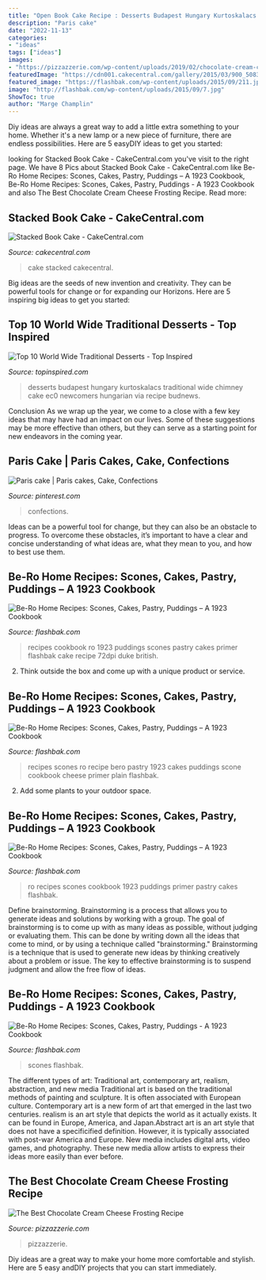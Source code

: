 ```yaml
---
title: "Open Book Cake Recipe : Desserts Budapest Hungary Kurtoskalacs Traditional Wide Chimney Cake Ec0 Newcomers Hungarian Via Recipe Budnews"
description: "Paris cake"
date: "2022-11-13"
categories:
- "ideas"
tags: ["ideas"]
images:
- "https://pizzazzerie.com/wp-content/uploads/2019/02/chocolate-cream-cheese-frosting03-634x951.jpg"
featuredImage: "https://cdn001.cakecentral.com/gallery/2015/03/900_50836agoC_stacked-book-cake.jpg"
featured_image: "https://flashbak.com/wp-content/uploads/2015/09/211.jpg"
image: "http://flashbak.com/wp-content/uploads/2015/09/7.jpg"
ShowToc: true
author: "Marge Champlin"
---
```



Diy ideas are always a great way to add a little extra something to your home. Whether it's a new lamp or a new piece of furniture, there are endless possibilities. Here are 5 easyDIY ideas to get you started: 

	

		
looking for Stacked Book Cake - CakeCentral.com you've visit to the right page. We have 8 Pics about Stacked Book Cake - CakeCentral.com like Be-Ro Home Recipes: Scones, Cakes, Pastry, Puddings – A 1923 Cookbook, Be-Ro Home Recipes: Scones, Cakes, Pastry, Puddings - A 1923 Cookbook and also The Best Chocolate Cream Cheese Frosting Recipe. Read more:
		
    
## Stacked Book Cake - CakeCentral.com

<img loading=lazy src="https://cdn001.cakecentral.com/gallery/2015/03/900_50836agoC_stacked-book-cake.jpg" onerror="this.onerror=null;this.src='https://tse3.mm.bing.net/th?id=OIP.5wdTqtJawafmshrRM7q5jAHaJ4&amp;pid=15.1';" alt="Stacked Book Cake - CakeCentral.com">

_Source: cakecentral.com_

>cake stacked cakecentral. 

	

Big ideas are the seeds of new invention and creativity. They can be powerful tools for change or for expanding our Horizons. Here are 5 inspiring big ideas to get you started: 

    
## Top 10 World Wide Traditional Desserts - Top Inspired

<img loading=lazy src="http://www.topinspired.com/wp-content/uploads/2014/01/Kurtoskalacs-Hungary.jpg" onerror="this.onerror=null;this.src='https://tse4.mm.bing.net/th?id=OIP.4fz9bocMLl9bKzDiBKvwsgHaE6&amp;pid=15.1';" alt="Top 10 World Wide Traditional Desserts - Top Inspired">

_Source: topinspired.com_

>desserts budapest hungary kurtoskalacs traditional wide chimney cake ec0 newcomers hungarian via recipe budnews. 

	

Conclusion
As we wrap up the year, we come to a close with a few key ideas that may have had an impact on our lives. Some of these suggestions may be more effective than others, but they can serve as a starting point for new endeavors in the coming year.

    
## Paris Cake | Paris Cakes, Cake, Confections

<img loading=lazy src="https://i.pinimg.com/originals/82/a1/53/82a153a7b0aeccac42229720fe4b057c.jpg" onerror="this.onerror=null;this.src='https://tse3.mm.bing.net/th?id=OIP.kdO6DURFSFd_Y-qX9MstPwHaJ4&amp;pid=15.1';" alt="Paris cake | Paris cakes, Cake, Confections">

_Source: pinterest.com_

>confections. 

	

Ideas can be a powerful tool for change, but they can also be an obstacle to progress. To overcome these obstacles, it’s important to have a clear and concise understanding of what ideas are, what they mean to you, and how to best use them.

    
## Be-Ro Home Recipes: Scones, Cakes, Pastry, Puddings – A 1923 Cookbook

<img loading=lazy src="http://flashbak.com/wp-content/uploads/2015/09/20.jpg" onerror="this.onerror=null;this.src='https://tse2.mm.bing.net/th?id=OIP.V4dTyolEXB-AFzaBSqvKHQHaIB&amp;pid=15.1';" alt="Be-Ro Home Recipes: Scones, Cakes, Pastry, Puddings – A 1923 Cookbook">

_Source: flashbak.com_

>recipes cookbook ro 1923 puddings scones pastry cakes primer flashbak cake recipe 72dpi duke british. 

	

2. Think outside the box and come up with a unique product or service.

    
## Be-Ro Home Recipes: Scones, Cakes, Pastry, Puddings – A 1923 Cookbook

<img loading=lazy src="http://flashbak.com/wp-content/uploads/2015/09/6.jpg" onerror="this.onerror=null;this.src='https://tse2.mm.bing.net/th?id=OIP.eYn1ZpCHskavmHA3diw3igHaIC&amp;pid=15.1';" alt="Be-Ro Home Recipes: Scones, Cakes, Pastry, Puddings – A 1923 Cookbook">

_Source: flashbak.com_

>recipes scones ro recipe bero pastry 1923 cakes puddings scone cookbook cheese primer plain flashbak. 

	

2. Add some plants to your outdoor space.

    
## Be-Ro Home Recipes: Scones, Cakes, Pastry, Puddings – A 1923 Cookbook

<img loading=lazy src="http://flashbak.com/wp-content/uploads/2015/09/7.jpg" onerror="this.onerror=null;this.src='https://tse1.mm.bing.net/th?id=OIP.pk4-rBvK37w9AZbFmVaYrAHaIB&amp;pid=15.1';" alt="Be-Ro Home Recipes: Scones, Cakes, Pastry, Puddings – A 1923 Cookbook">

_Source: flashbak.com_

>ro recipes scones cookbook 1923 puddings primer pastry cakes flashbak. 

	

Define brainstorming.
Brainstorming is a process that allows you to generate ideas and solutions by working with a group. The goal of brainstorming is to come up with as many ideas as possible, without judging or evaluating them. This can be done by writing down all the ideas that come to mind, or by using a technique called "brainstorming." Brainstorming is a technique that is used to generate new ideas by thinking creatively about a problem or issue. The key to effective brainstorming is to suspend judgment and allow the free flow of ideas.

    
## Be-Ro Home Recipes: Scones, Cakes, Pastry, Puddings - A 1923 Cookbook

<img loading=lazy src="https://flashbak.com/wp-content/uploads/2015/09/211.jpg" onerror="this.onerror=null;this.src='https://tse2.mm.bing.net/th?id=OIP.jb_DUs75KMi63IGOWR06kQHaIC&amp;pid=15.1';" alt="Be-Ro Home Recipes: Scones, Cakes, Pastry, Puddings - A 1923 Cookbook">

_Source: flashbak.com_

>scones flashbak. 

	

The different types of art: Traditional art, contemporary art, realism, abstraction, and new media
Traditional art is based on the traditional methods of painting and sculpture. It is often associated with European culture. Contemporary art is a new form of art that emerged in the last two centuries. realism is an art style that depicts the world as it actually exists. It can be found in Europe, America, and Japan.Abstract art is an art style that does not have a specificified definition. However, it is typically associated with post-war America and Europe. New media includes digital arts, video games, and photography. These new media allow artists to express their ideas more easily than ever before.

    
## The Best Chocolate Cream Cheese Frosting Recipe

<img loading=lazy src="https://pizzazzerie.com/wp-content/uploads/2019/02/chocolate-cream-cheese-frosting03-634x951.jpg" onerror="this.onerror=null;this.src='https://tse2.mm.bing.net/th?id=OIP.-M1MNluMKaqlmkO0Qor2HQHaLH&amp;pid=15.1';" alt="The Best Chocolate Cream Cheese Frosting Recipe">

_Source: pizzazzerie.com_

>pizzazzerie. 

	

Diy ideas are a great way to make your home more comfortable and stylish. Here are 5 easy andDIY projects that you can start immediately.

